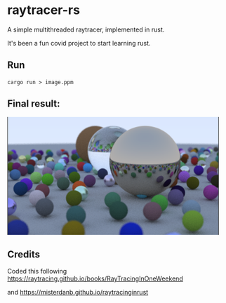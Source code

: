 # raytracer-rs

A simple multithreaded raytracer, implemented in rust.

It's been a fun covid project to start learning rust.

## Run

```
cargo run > image.ppm
```

## Final result:

![](final.png?raw=true)

## Credits

Coded this following https://raytracing.github.io/books/RayTracingInOneWeekend

and https://misterdanb.github.io/raytracinginrust
